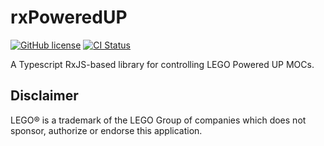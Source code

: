 # rxPoweredUP

[![GitHub license](https://img.shields.io/github/license/nvsukhanov/rxpoweredup)](https://github.com/nvsukhanov/rxpoweredup/blob/main/LICENSE.md)
[![CI Status](https://github.com/nvsukhanov/rxpoweredup/actions/workflows/ci.yml/badge.svg)](https://github.com/nvsukhanov/rxpoweredup/actions)

A Typescript RxJS-based library for controlling LEGO Powered UP MOCs.

## Disclaimer

LEGO® is a trademark of the LEGO Group of companies which does not sponsor, authorize or endorse this application.

